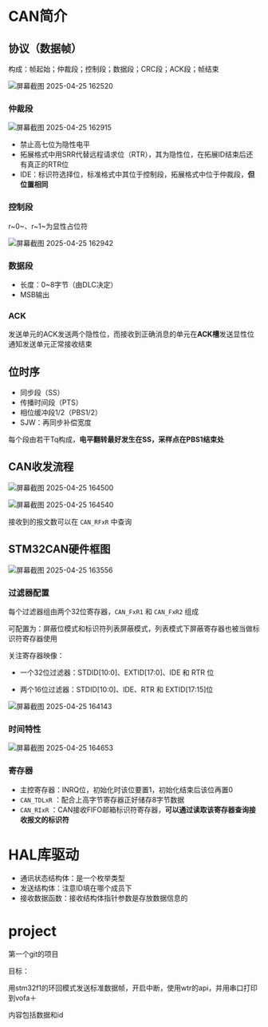 # CAN简介

## 协议（数据帧）

构成：帧起始；仲裁段；控制段；数据段；CRC段；ACK段；帧结束

![屏幕截图 2025-04-25 162520](imagines/%E5%B1%8F%E5%B9%95%E6%88%AA%E5%9B%BE%202025-04-25%20162520.png)

### 仲裁段

![屏幕截图 2025-04-25 162915](imagines/%E5%B1%8F%E5%B9%95%E6%88%AA%E5%9B%BE%202025-04-25%20162915.png)

- 禁止高七位为隐性电平
- 拓展格式中用SRR代替远程请求位（RTR），其为隐性位，在拓展ID结束后还有真正的RTR位
- IDE：标识符选择位，标准格式中其位于控制段，拓展格式中位于仲裁段，**但位置相同**

### 控制段

r~0~、r~1~为显性占位符

![屏幕截图 2025-04-25 162942](imagines/%E5%B1%8F%E5%B9%95%E6%88%AA%E5%9B%BE%202025-04-25%20162942.png)

### 数据段

- 长度：0~8字节（由DLC决定）
- MSB输出

### ACK

发送单元的ACK发送两个隐性位，而接收到正确消息的单元在**ACK槽**发送显性位通知发送单元正常接收结束

## 位时序

- 同步段（SS）
- 传播时间段（PTS）
- 相位缓冲段1/2（PBS1/2）
- SJW：再同步补偿宽度

每个段由若干Tq构成，**电平翻转最好发生在SS，采样点在PBS1结束处**

## CAN收发流程

![屏幕截图 2025-04-25 164500](imagines/%E5%B1%8F%E5%B9%95%E6%88%AA%E5%9B%BE%202025-04-25%20164500.png)

![屏幕截图 2025-04-25 164540](imagines/%E5%B1%8F%E5%B9%95%E6%88%AA%E5%9B%BE%202025-04-25%20164540.png)

接收到的报文数可以在 `CAN_RFxR` 中查询

## STM32CAN硬件框图

![屏幕截图 2025-04-25 163556](imagines/%E5%B1%8F%E5%B9%95%E6%88%AA%E5%9B%BE%202025-04-25%20163556.png)

### 过滤器配置

每个过滤器组由两个32位寄存器，`CAN_FxR1` 和 `CAN_FxR2` 组成

可配置为：屏蔽位模式和标识符列表屏蔽模式，列表模式下屏蔽寄存器也被当做标识符寄存器使用

关注寄存器映像：

- 一个32位过滤器：STDID[10:0]、EXTID[17:0]、IDE 和 RTR 位

- 两个16位过滤器：STDID[10:0]、IDE、RTR 和 EXTID[17:15]位

![屏幕截图 2025-04-25 164143](imagines/%E5%B1%8F%E5%B9%95%E6%88%AA%E5%9B%BE%202025-04-25%20164143.png)

### 时间特性

![屏幕截图 2025-04-25 164653](imagines/%E5%B1%8F%E5%B9%95%E6%88%AA%E5%9B%BE%202025-04-25%20164653.png)

### 寄存器

- 主控寄存器：INRQ位，初始化时该位要置1，初始化结束后该位再置0
- `CAN_TDLxR` ：配合上高字节寄存器正好储存8字节数据
- `CAN_RIxR` ：CAN接收FIFO邮箱标识符寄存器，**可以通过读取该寄存器查询接收报文的标识符**

# HAL库驱动

- 通讯状态结构体：是一个枚举类型
- 发送结构体：注意ID填在哪个成员下
- 接收数据函数：接收结构体指针参数是存放数据信息的

# project

第一个git的项目

目标：

用stm32f1的环回模式发送标准数据帧，开启中断，使用wtr的api，并用串口打印到vofa＋

内容包括数据和id




































